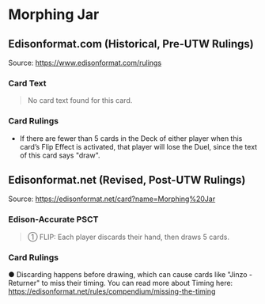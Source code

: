 # Morphing Jar

## Edisonformat.com (Historical, Pre-UTW Rulings)

Source: https://www.edisonformat.com/rulings

### Card Text

> No card text found for this card.

### Card Rulings

*   If there are fewer than 5 cards in the Deck of either player when this card’s Flip Effect is activated, that player will lose the Duel, since the text of this card says "draw".

## Edisonformat.net (Revised, Post-UTW Rulings)

Source: https://edisonformat.net/card?name=Morphing%20Jar

### Edison-Accurate PSCT

> ① FLIP: Each player discards their hand, then draws 5 cards.

### Card Rulings

● Discarding happens before drawing, which can cause cards like "Jinzo - Returner" to miss their timing.
You can read more about Timing here:
https://edisonformat.net/rules/compendium/missing-the-timing
            